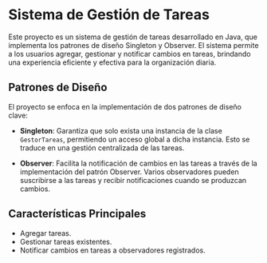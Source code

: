 # Sistema de Gestión de Tareas

Este proyecto es un sistema de gestión de tareas desarrollado en Java, que implementa los patrones de diseño Singleton y Observer. El sistema permite a los usuarios agregar, gestionar y notificar cambios en tareas, brindando una experiencia eficiente y efectiva para la organización diaria.

## Patrones de Diseño

El proyecto se enfoca en la implementación de dos patrones de diseño clave:

- **Singleton**: Garantiza que solo exista una instancia de la clase `GestorTareas`, permitiendo un acceso global a dicha instancia. Esto se traduce en una gestión centralizada de las tareas.

- **Observer**: Facilita la notificación de cambios en las tareas a través de la implementación del patrón Observer. Varios observadores pueden suscribirse a las tareas y recibir notificaciones cuando se produzcan cambios.

## Características Principales

- Agregar tareas.
- Gestionar tareas existentes.
- Notificar cambios en tareas a observadores registrados.
